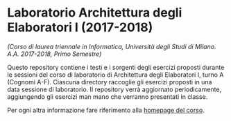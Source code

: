# Laboratorio Architettura degli Elaboratori I (2017-2018)
*(Corso di laurea triennale in Informatica, Università degli Studi di Milano. A.A. 2017-2018, Primo Semestre)*

Questo repository contiene i testi e i sorgenti degli esercizi proposti durante le sessioni del corso di laboratorio di Architettura degli Elaboratori I, turno A (Cognomi A-F). Ciascuna directory raccoglie gli esercizi proposti in una data sessione di laboratorio. Il repository verrà aggiornato periodicamente, aggiungendo gli esercizi man mano che verranno presentati in classe. 

Per ogni altra informazione fare riferimento alla [homepage del corso](http://teaching.basilico.di.unimi.it/doku.php/pub/arch1-lab-2017-2018). 
